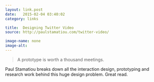 ```yaml
---
layout: link.post
date:   2015-02-04 03:40:02
category: links

title:  Designing Twitter Video
source: http://paulstamatiou.com/twitter-video/

image-name: none 
image-alt:
---
```


> A prototype is worth a thousand meetings.

Paul Stamatiou breaks down all the interaction design, prototyping and research work behind this huge design problem. Great read.